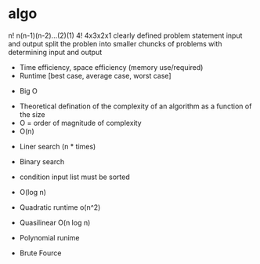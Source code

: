 # algo 
n! n(n-1)(n-2)...(2)(1)
4! 4x3x2x1
clearly defined problem statement input and output 
split the problen into smaller chuncks of problems with determining input and output

- Time efficiency, space efficiency (memory use/required)
- Runtime  [best case, average case, worst case]

* Big O
- Theoretical defination of the complexity of an algorithm as a function of the size
- O = order of magnitude of complexity
- O(n)

* Liner search (n * times)

* Binary search
- condition input list must be sorted 
- O(log n)

- Quadratic runtime o(n^2)

- Quasilinear O(n log n)

- Polynomial runime 

- Brute Fource
